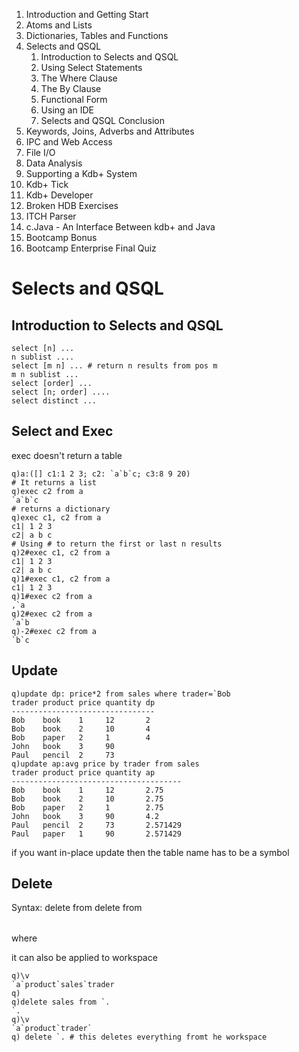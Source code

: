 1. Introduction and Getting Start
2. Atoms and Lists
3. Dictionaries, Tables and Functions
4. Selects and QSQL
	1. Introduction to Selects and QSQL
	2. Using Select Statements
	3. The Where Clause
	4. The By Clause
	5. Functional Form
	6. Using an IDE
	7. Selects and QSQL Conclusion
5. Keywords, Joins, Adverbs and Attributes
6. IPC and Web Access
7. File I/O
8. Data Analysis
9. Supporting a Kdb+ System
10. Kdb+ Tick
11. Kdb+ Developer
12. Broken HDB Exercises
13. ITCH Parser
14. c.Java - An Interface Between kdb+ and Java
15. Bootcamp Bonus
16. Bootcamp Enterprise Final Quiz


# Selects and QSQL
## Introduction to Selects and QSQL
```
select [n] ...
n sublist ....
select [m n] ... # return n results from pos m
m n sublist ...
select [order] ...
select [n; order] ....
select distinct ...
```

## Select and Exec
exec doesn't return a table
```
q)a:([] c1:1 2 3; c2: `a`b`c; c3:8 9 20)
# It returns a list
q)exec c2 from a
`a`b`c
# returns a dictionary
q)exec c1, c2 from a
c1| 1 2 3
c2| a b c
# Using # to return the first or last n results
q)2#exec c1, c2 from a
c1| 1 2 3
c2| a b c
q)1#exec c1, c2 from a
c1| 1 2 3
q)1#exec c2 from a
,`a
q)2#exec c2 from a
`a`b
q)-2#exec c2 from a
`b`c
```
## Update
```
q)update dp: price*2 from sales where trader=`Bob
trader product price quantity dp
--------------------------------
Bob    book    1     12       2
Bob    book    2     10       4
Bob    paper   2     1        4
John   book    3     90
Paul   pencil  2     73
q)update ap:avg price by trader from sales
trader product price quantity ap
--------------------------------------
Bob    book    1     12       2.75
Bob    book    2     10       2.75
Bob    paper   2     1        2.75
John   book    3     90       4.2
Paul   pencil  2     73       2.571429
Paul   paper   1     90       2.571429
```
if you want in-place update then the table name has to be a symbol

## Delete
Syntax:
delete <column> from <table>
delete from <table> where <condition>

it can also be applied to workspace
```
q)\v
`a`product`sales`trader
q)
q)delete sales from `.
`.
q)\v
`a`product`trader`
q) delete `. # this deletes everything fromt he workspace
```

